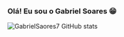 ### Olá! Eu sou o Gabriel Soares 😁

![GabrielSaores7 GitHub stats](https://github-readme-stats.vercel.app/api?username=anuraghazra&show_icons=true&theme=radical)

